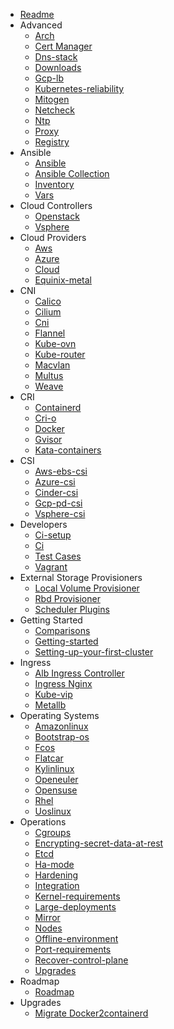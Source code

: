 * [Readme](/)
* Advanced
  * [Arch](/docs/advanced/arch.md)
  * [Cert Manager](/docs/advanced/cert_manager.md)
  * [Dns-stack](/docs/advanced/dns-stack.md)
  * [Downloads](/docs/advanced/downloads.md)
  * [Gcp-lb](/docs/advanced/gcp-lb.md)
  * [Kubernetes-reliability](/docs/advanced/kubernetes-reliability.md)
  * [Mitogen](/docs/advanced/mitogen.md)
  * [Netcheck](/docs/advanced/netcheck.md)
  * [Ntp](/docs/advanced/ntp.md)
  * [Proxy](/docs/advanced/proxy.md)
  * [Registry](/docs/advanced/registry.md)
* Ansible
  * [Ansible](/docs/ansible/ansible.md)
  * [Ansible Collection](/docs/ansible/ansible_collection.md)
  * [Inventory](/docs/ansible/inventory.md)
  * [Vars](/docs/ansible/vars.md)
* Cloud Controllers
  * [Openstack](/docs/cloud_controllers/openstack.md)
  * [Vsphere](/docs/cloud_controllers/vsphere.md)
* Cloud Providers
  * [Aws](/docs/cloud_providers/aws.md)
  * [Azure](/docs/cloud_providers/azure.md)
  * [Cloud](/docs/cloud_providers/cloud.md)
  * [Equinix-metal](/docs/cloud_providers/equinix-metal.md)
* CNI
  * [Calico](/docs/CNI/calico.md)
  * [Cilium](/docs/CNI/cilium.md)
  * [Cni](/docs/CNI/cni.md)
  * [Flannel](/docs/CNI/flannel.md)
  * [Kube-ovn](/docs/CNI/kube-ovn.md)
  * [Kube-router](/docs/CNI/kube-router.md)
  * [Macvlan](/docs/CNI/macvlan.md)
  * [Multus](/docs/CNI/multus.md)
  * [Weave](/docs/CNI/weave.md)
* CRI
  * [Containerd](/docs/CRI/containerd.md)
  * [Cri-o](/docs/CRI/cri-o.md)
  * [Docker](/docs/CRI/docker.md)
  * [Gvisor](/docs/CRI/gvisor.md)
  * [Kata-containers](/docs/CRI/kata-containers.md)
* CSI
  * [Aws-ebs-csi](/docs/CSI/aws-ebs-csi.md)
  * [Azure-csi](/docs/CSI/azure-csi.md)
  * [Cinder-csi](/docs/CSI/cinder-csi.md)
  * [Gcp-pd-csi](/docs/CSI/gcp-pd-csi.md)
  * [Vsphere-csi](/docs/CSI/vsphere-csi.md)
* Developers
  * [Ci-setup](/docs/developers/ci-setup.md)
  * [Ci](/docs/developers/ci.md)
  * [Test Cases](/docs/developers/test_cases.md)
  * [Vagrant](/docs/developers/vagrant.md)
* External Storage Provisioners
  * [Local Volume Provisioner](/docs/external_storage_provisioners/local_volume_provisioner.md)
  * [Rbd Provisioner](/docs/external_storage_provisioners/rbd_provisioner.md)
  * [Scheduler Plugins](/docs/external_storage_provisioners/scheduler_plugins.md)
* Getting Started
  * [Comparisons](/docs/getting_started/comparisons.md)
  * [Getting-started](/docs/getting_started/getting-started.md)
  * [Setting-up-your-first-cluster](/docs/getting_started/setting-up-your-first-cluster.md)
* Ingress
  * [Alb Ingress Controller](/docs/ingress/alb_ingress_controller.md)
  * [Ingress Nginx](/docs/ingress/ingress_nginx.md)
  * [Kube-vip](/docs/ingress/kube-vip.md)
  * [Metallb](/docs/ingress/metallb.md)
* Operating Systems
  * [Amazonlinux](/docs/operating_systems/amazonlinux.md)
  * [Bootstrap-os](/docs/operating_systems/bootstrap-os.md)
  * [Fcos](/docs/operating_systems/fcos.md)
  * [Flatcar](/docs/operating_systems/flatcar.md)
  * [Kylinlinux](/docs/operating_systems/kylinlinux.md)
  * [Openeuler](/docs/operating_systems/openeuler.md)
  * [Opensuse](/docs/operating_systems/opensuse.md)
  * [Rhel](/docs/operating_systems/rhel.md)
  * [Uoslinux](/docs/operating_systems/uoslinux.md)
* Operations
  * [Cgroups](/docs/operations/cgroups.md)
  * [Encrypting-secret-data-at-rest](/docs/operations/encrypting-secret-data-at-rest.md)
  * [Etcd](/docs/operations/etcd.md)
  * [Ha-mode](/docs/operations/ha-mode.md)
  * [Hardening](/docs/operations/hardening.md)
  * [Integration](/docs/operations/integration.md)
  * [Kernel-requirements](/docs/operations/kernel-requirements.md)
  * [Large-deployments](/docs/operations/large-deployments.md)
  * [Mirror](/docs/operations/mirror.md)
  * [Nodes](/docs/operations/nodes.md)
  * [Offline-environment](/docs/operations/offline-environment.md)
  * [Port-requirements](/docs/operations/port-requirements.md)
  * [Recover-control-plane](/docs/operations/recover-control-plane.md)
  * [Upgrades](/docs/operations/upgrades.md)
* Roadmap
  * [Roadmap](/docs/roadmap/roadmap.md)
* Upgrades
  * [Migrate Docker2containerd](/docs/upgrades/migrate_docker2containerd.md)
